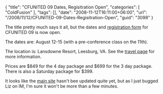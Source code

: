 {
	"title": "CFUNITED 09 Dates, Regisitration Open",
	"categories": [
		"ColdFusion"
	],
	"tags": [],
	"date": "2008-11-12T16:11:00+06:00",
	"url": "/2008/11/12/CFUNITED-09-Dates-Regisitration-Open",
	"guid": "3098"
}

The title pretty much says it all, but the dates and <a href="http://register.cfunited.com/">registration form</a> for CFUNITED 09 is now open. 

The dates are: August 12-15 (with a pre-conference class on the 11th).

The location is: Lansdowne Resort, Leesburg, VA. See the <a href="http://cfunited.com/go/travel">travel page</a> for more information.

Prices are $849 for the 4 day package and $699 for the 3 day package. There is also a Saturday package for $399. 

It looks like the <a href="http://cfunited.com/">main site</a> hasn't bee updated quite yet, but as I just bugged Liz on IM, I'm sure it won't be more than a few minutes.